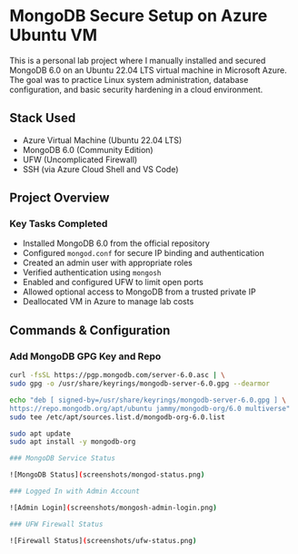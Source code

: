 # MongoDB Secure Setup on Azure Ubuntu VM

This is a personal lab project where I manually installed and secured MongoDB 6.0 on an Ubuntu 22.04 LTS virtual machine in Microsoft Azure. The goal was to practice Linux system administration, database configuration, and basic security hardening in a cloud environment.

## Stack Used

- Azure Virtual Machine (Ubuntu 22.04 LTS)
- MongoDB 6.0 (Community Edition)
- UFW (Uncomplicated Firewall)
- SSH (via Azure Cloud Shell and VS Code)

## Project Overview

### Key Tasks Completed

- Installed MongoDB 6.0 from the official repository
- Configured `mongod.conf` for secure IP binding and authentication
- Created an admin user with appropriate roles
- Verified authentication using `mongosh`
- Enabled and configured UFW to limit open ports
- Allowed optional access to MongoDB from a trusted private IP
- Deallocated VM in Azure to manage lab costs

## Commands & Configuration

### Add MongoDB GPG Key and Repo

```bash
curl -fsSL https://pgp.mongodb.com/server-6.0.asc | \
sudo gpg -o /usr/share/keyrings/mongodb-server-6.0.gpg --dearmor

echo "deb [ signed-by=/usr/share/keyrings/mongodb-server-6.0.gpg ] \
https://repo.mongodb.org/apt/ubuntu jammy/mongodb-org/6.0 multiverse" | \
sudo tee /etc/apt/sources.list.d/mongodb-org-6.0.list

sudo apt update
sudo apt install -y mongodb-org

### MongoDB Service Status

![MongoDB Status](screenshots/mongod-status.png)

### Logged In with Admin Account

![Admin Login](screenshots/mongosh-admin-login.png)

### UFW Firewall Status

![Firewall Status](screenshots/ufw-status.png)